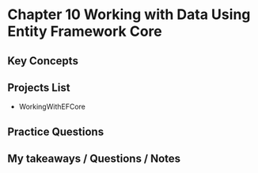 # Chapter 10 Working with Data Using Entity Framework Core

## Key Concepts

## Projects List
* WorkingWithEFCore

## Practice Questions

## My takeaways / Questions / Notes
